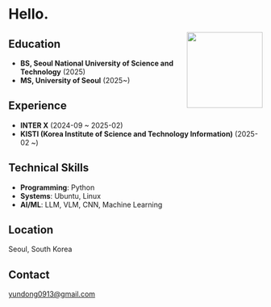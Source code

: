 <h1 align="left">Hello.</h1>

<img align="right" src="https://github.com/user-attachments/assets/f2a438d3-e82a-45be-95bd-336920aa5016" width="150">

## Education
- **BS, Seoul National University of Science and Technology** (2025)
- **MS, University of Seoul** (2025~)

## Experience
- **INTER X** (2024-09 ~ 2025-02)
- **KISTI (Korea Institute of Science and Technology Information)** (2025-02 ~)

## Technical Skills
- **Programming**: Python
- **Systems**: Ubuntu, Linux
- **AI/ML**: LLM, VLM, CNN, Machine Learning

## Location
Seoul, South Korea

## Contact
yundong0913@gmail.com
